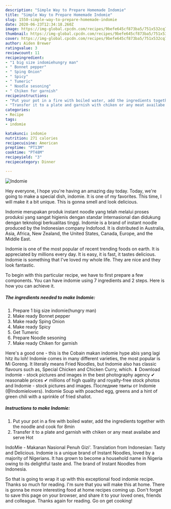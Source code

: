 ```yaml
---
description: "Simple Way to Prepare Homemade Indomie"
title: "Simple Way to Prepare Homemade Indomie"
slug: 1550-simple-way-to-prepare-homemade-indomie
date: 2020-06-23T12:34:18.260Z
image: https://img-global.cpcdn.com/recipes/9befe645cf873ba5/751x532cq70/indomie-recipe-main-photo.jpg
thumbnail: https://img-global.cpcdn.com/recipes/9befe645cf873ba5/751x532cq70/indomie-recipe-main-photo.jpg
cover: https://img-global.cpcdn.com/recipes/9befe645cf873ba5/751x532cq70/indomie-recipe-main-photo.jpg
author: Aiden Brewer
ratingvalue: 3
reviewcount: 11
recipeingredient:
- "1 big size indomiehungry man"
- " Bonnet pepper"
- " Sping Onion"
- " Spicy"
- " Tumeric"
- " Noodle sesoning"
- " Chiken for garnish"
recipeinstructions:
- "Put your pot in a fire with boiled water, add the ingredients together with the noodle and cook for 8min"
- "Transfer it to a plate and garnish with chiken or any meat availabe and serve Hot"
categories:
- Recipe
tags:
- indomie

katakunci: indomie 
nutrition: 271 calories
recipecuisine: American
preptime: "PT13M"
cooktime: "PT48M"
recipeyield: "3"
recipecategory: Dinner

---
```



![Indomie](https://img-global.cpcdn.com/recipes/9befe645cf873ba5/751x532cq70/indomie-recipe-main-photo.jpg)

Hey everyone, I hope you're having an amazing day today. Today, we're going to make a special dish, indomie. It is one of my favorites. This time, I will make it a bit unique. This is gonna smell and look delicious.

Indomie merupakan produk instant noodle yang telah melalui proses produksi yang sangat higienis dengan standar Internasional dan didukung dengan teknologi berkualitas tinggi. Indomie is a brand of instant noodle produced by the Indonesian company Indofood. It is distributed in Australia, Asia, Africa, New Zealand, the United States, Canada, Europe, and the Middle East.

Indomie is one of the most popular of recent trending foods on earth. It is appreciated by millions every day. It is easy, it is fast, it tastes delicious. Indomie is something that I've loved my whole life. They are nice and they look fantastic.


To begin with this particular recipe, we have to first prepare a few components. You can have indomie using 7 ingredients and 2 steps. Here is how you can achieve it.

<!--inarticleads1-->

##### The ingredients needed to make Indomie:

1. Prepare 1 big size indomie(hungry man)
1. Make ready  Bonnet pepper
1. Make ready  Sping Onion
1. Make ready  Spicy
1. Get  Tumeric
1. Prepare  Noodle sesoning
1. Make ready  Chiken for garnish


Here&#39;s a good one - this is the Cobain makan indomie hype abis yang lagi hitz itu loh! Indomie comes in many different varieties, the most popular is Mi Goreng. It literally means Fried Noodles, but Indomie also has classic flavours such as, Special Chicken and Chicken Curry, which. ⬇ Download indomie - stock pictures and images in the best photography agency ✔ reasonable prices ✔ millions of high quality and royalty-free stock photos and Indomie - stock pictures and images. Последние твиты от Indomie (@Indomielovers). Indomie Soup with poached egg, greens and a hint of green chili with a sprinkle of fried shallot. 

<!--inarticleads2-->

##### Instructions to make Indomie:

1. Put your pot in a fire with boiled water, add the ingredients together with the noodle and cook for 8min
1. Transfer it to a plate and garnish with chiken or any meat availabe and serve Hot


IndoMie - Makanan Nasional Penuh Gizi&#39;. Translation from Indonesian: Tasty and Delicious. Indomie is a unique brand of Instant Noodles, loved by a majority of Nigerians. It has grown to become a household name in Nigeria owing to its delightful taste and. The brand of Instant Noodles from Indonesia. 

So that is going to wrap it up with this exceptional food indomie recipe. Thanks so much for reading. I'm sure that you will make this at home. There is gonna be more interesting food at home recipes coming up. Don't forget to save this page on your browser, and share it to your loved ones, friends and colleague. Thanks again for reading. Go on get cooking!

